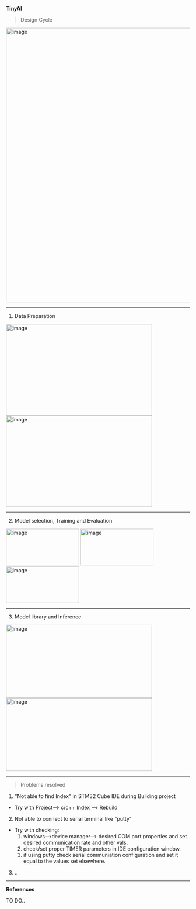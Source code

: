 __TinyAI__

> Design Cycle
<img width="751" alt="image" src="https://github.com/WiresharkIO/TinyAI/assets/14985440/00f48379-0e04-46ff-81f6-7a7e78262eeb">

----------------------
1. Data Preparation

<img height="250" width="400" alt="image" src="https://github.com/WiresharkIO/IES_SEG-EAI/assets/14985440/8caade83-e284-442f-9603-ee0d996ac793"> <img height="250" width="400" alt="image" src="https://github.com/WiresharkIO/TinyAI/assets/14985440/5e47f061-9c83-46e1-bf42-746221184c9f">
 
----------------------
2. Model selection, Training and Evaluation

<img height="100" width="200" alt="image" src="https://github.com/WiresharkIO/IES_SEG-EAI/assets/14985440/aa8a3c90-ce76-44ce-bed1-6de835890aa5"> <img height="100" width="200" alt="image" src="https://github.com/WiresharkIO/IES_SEG-EAI/assets/14985440/afe591eb-885c-42a5-92e0-440782d13821"> <img height="100" width="200" alt="image" src="https://github.com/WiresharkIO/IES_SEG-EAI/assets/14985440/f9b49c1c-710b-43bc-adc7-7a52c4419f3f">

----------------------
3. Model library and Inference

<img height="200" width="400" alt="image" src="https://github.com/WiresharkIO/TinyAI/assets/14985440/f7998a3f-d68f-4b0e-be55-a071c064bb36">

<img height="200" width="400" alt="image" src="https://github.com/WiresharkIO/IES_SEG-EAI/assets/14985440/8d966ebc-37f7-44e0-8c19-b129be2b41fe">


---------------------

> Problems resolved

1. "Not able to find Index" in STM32 Cube IDE during Building project
- Try with Project--> c/c++ Index --> Rebuild

2. Not able to connect to serial terminal like "putty"
- Try with checking:
  1. windows-->device manager--> desired COM port properties and set desired communication rate and other vals.
  2. check/set proper TIMER parameters in IDE configuration window.
  3. if using putty check serial communiation configuration and set it equal to the values set elsewhere.

3. ..

---------------------
__References__

TO DO..
